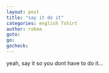 ```yaml
---
layout: post
title: "say it do it"
categories: english Tshirt
author: rokma
goto:
go:
gocheck:  
---
```

yeah, say it so you dont have to do it...
